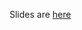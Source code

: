 
Slides are [here](./../elasticsearch-slides-udemy/Mapping_&_Analysis/53-Overview_of_mapping_parameters.pdf)

